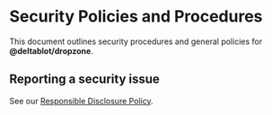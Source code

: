 # Security Policies and Procedures

This document outlines security procedures and general policies for **@deltablot/dropzone**.

## Reporting a security issue

See our [Responsible Disclosure Policy](https://www.deltablot.com/security/).
